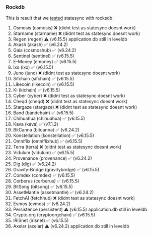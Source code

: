 ### Rockdb

This is result that we [tested](https://github.com/notional-labs/cosmosia/issues/53) statesync with rocksdb:


1. Osmosis (osmosis) :x: (didnt test as statesync doesnt work)
2. Starname (starname) :x: (didnt test as statesync doesnt work)
3. Regen (regen) :warning: (v6.15.5) application.db still in leveldb
4. Akash (akash)  :white_check_mark: (v6.24.2)
5. Gaia (cosmoshub) :white_check_mark: (v6.24.2)
6. Sentinel (sentinel) :white_check_mark: (v6.15.5)
7. E-Money (emoney) :white_check_mark: (v6.15.5)
8. Ixo (ixo) :white_check_mark: (v6.15.5)
9. Juno (juno) :x: (didnt test as statesync doesnt work)
10. Sifchain (sifchain) :white_check_mark: (v6.15.5)
11. Likecoin (likecoin) :white_check_mark: (v6.15.5)
12. Ki (kichain) :white_check_mark: (v6.15.5)
13. Cyber (cyber) :x: (didnt test as statesync doesnt work)
14. Cheqd (cheqd) :x: (didnt test as statesync doesnt work)
15. Stargaze (stargaze) :x: (didnt test as statesync doesnt work)
16. Band (bandchain)  :white_check_mark: (v6.15.5)
17. Chihuahua (chihuahua) :white_check_mark: (v6.15.5)
18. Kava (kava) :white_check_mark: (v7.1.2)
19. BitCanna (bitcanna) :white_check_mark: (v6.24.2)
20. Konstellation (konstellation) :white_check_mark: (v6.15.5)
21. Omniflix (omniflixhub) :white_check_mark: (v6.15.5)
22. Terra (terra) :x: (didnt test as statesync doesnt work)
23. Vidulum (vidulum) :white_check_mark: (v6.15.5)
24. Provenance (provenance) :white_check_mark: (v6.24.2)
25. Dig (dig) :white_check_mark: (v6.24.2)
26. Gravity-Bridge (gravitybridge) :white_check_mark: (v6.15.5)
27. Comdex (comdex) :white_check_mark: (v6.15.5)
28. Cerberus (cerberus) :white_check_mark: (v6.15.5)
29. BitSong (bitsong) :white_check_mark: (v6.15.5)
30. AssetMantle (assetmantle) :white_check_mark: (v6.24.2)
31. FetchAI (fetchhub) :x: (didnt test as statesync doesnt work)
32. Evmos (evmos) :white_check_mark: (v6.24.2)
33. Persistence (persistent) :warning: (v6.15.5) application.db still in leveldb
34. Crypto.org (cryptoorgchain) :white_check_mark: (v6.15.5)
35. IRISnet (irisnet) :white_check_mark: (v6.15.5)
36. Axelar (axelar) :warning: (v6.24.2) application.db still in leveldb
